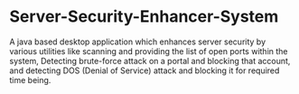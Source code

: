 # Server-Security-Enhancer-System
A java based desktop application which enhances server security by various utilities like scanning and providing the list of open ports within the system, Detecting brute-force attack on a portal and blocking that account, and detecting DOS (Denial of Service) attack and blocking it for required time being.
